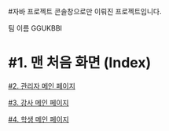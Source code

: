 #자바 프로젝트
콘솔창으로만 이뤄진 프로젝트입니다.

팀 이름
GGUKBBI

# #1. 맨 처음 화면 (Index)

[](https://www.notion.so/a0cde709d13649029123025899d4b893?pvs=21)

[](https://www.notion.so/9510f3b5d43f46ca8b945d02fd8550e8?pvs=21)

[](https://www.notion.so/08dac7220ce44c84acbd572331587449?pvs=21)

[](https://www.notion.so/b91090fb526f4b0ca6e9372408b4ac75?pvs=21)

[#2. 관리자 메인 페이지](https://www.notion.so/2-b1193868cc214cd5a4368cfdd47728a1?pvs=21)

[](https://www.notion.so/07f55304016a4fc1a7b7a5edddc0da5c?pvs=21)

[](https://www.notion.so/321ea52d2f774df593034e2c6df6f45f?pvs=21)

[](https://www.notion.so/1366bd52408c4fc29088dc349469250a?pvs=21)

[](https://www.notion.so/fb7b1d9d316642fbad7c239abfe93998?pvs=21)

[](https://www.notion.so/59893c96c2e64553af178c1f616951b8?pvs=21)

[](https://www.notion.so/6598f56dc16842f98e8f6040a9c7341a?pvs=21)

[](https://www.notion.so/7bde486de89f491f92d4ef0094024010?pvs=21)

[](https://www.notion.so/5afd48135f534554b4103a343c9ea5ed?pvs=21)

[](https://www.notion.so/8ad144ff908a4bbdb17b5ade08072d6d?pvs=21)

[](https://www.notion.so/0762af885b2541ddba843ef1d99d7e31?pvs=21)

[](https://www.notion.so/4683c89ce5d7418c97e3f35493385cfb?pvs=21)

[#3. 강사 메인 페이지](https://www.notion.so/3-74a79241868447b9a0ad70252c2fd247?pvs=21)

[](https://www.notion.so/ebd3933b2df646b9a05c004034141335?pvs=21)

[](https://www.notion.so/c88973dea92e46a99e576b3156e5d0b7?pvs=21)

[](https://www.notion.so/76be0b450e5c4ed5920794f7457cd670?pvs=21)

[](https://www.notion.so/e49fc237ebca4823ae8087b763121424?pvs=21)

[](https://www.notion.so/60dddedce7024a8ca28c0cc96f6feb81?pvs=21)

[](https://www.notion.so/a6ee5cef297341a6990f8b9f43e96eeb?pvs=21)

[#4. 학생 메인 페이지](https://www.notion.so/4-c376306ad7674323823e76b910482a95?pvs=21)

[](https://www.notion.so/f0bb532602ae40c6930808e7bebd388f?pvs=21)

[](https://www.notion.so/dff131d407e34faab7d66676bf958916?pvs=21)

[](https://www.notion.so/18e9cbad839c4cb3a06b71f21fc8a846?pvs=21)

[](https://www.notion.so/4654eb46aa1b475bab321d6c88930017?pvs=21)

[](https://www.notion.so/cc7e15e5d6cd4215b164e03f4cc68ea1?pvs=21)

[](https://www.notion.so/f9fd236f2024420cb993175fb1f5d605?pvs=21)
